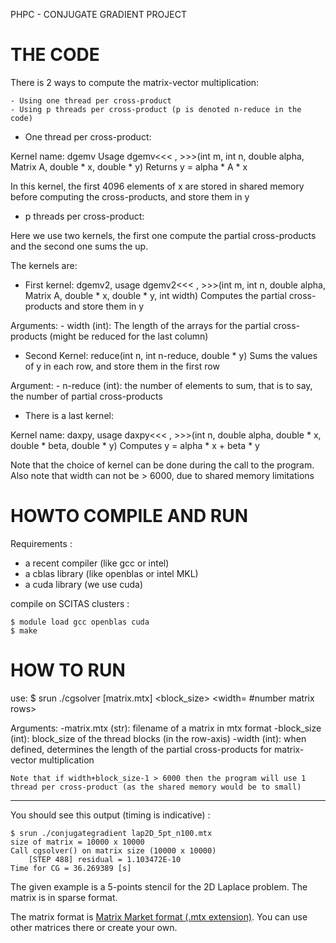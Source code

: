 PHPC - CONJUGATE GRADIENT PROJECT


THE CODE
========

There is 2 ways to compute the matrix-vector multiplication:
	
	- Using one thread per cross-product
	- Using p threads per cross-product (p is denoted n-reduce in the code)

- One thread per cross-product:

Kernel name: dgemv
Usage dgemv<<< , >>>(int m, int n, double alpha, Matrix A, double * x, double * y)
Returns y = alpha * A * x

In this kernel, the first 4096 elements of x are stored in shared memory before computing the cross-products,
and store them in y

- p threads per cross-product:

Here we use two kernels, the first one compute the partial cross-products and the second one sums the up.

The kernels are:
 
- First kernel: dgemv2, usage dgemv2<<< , >>>(int m, int n, double alpha, Matrix A, double * x, double * y, int width)
Computes the partial cross-products and store them in y

Arguments:
	- width    (int): The length of the arrays for the partial cross-products (might be reduced for the last column)

- Second Kernel: reduce(int n, int n-reduce, double * y)
Sums the values of y in each row, and store them in the first row

Argument:
	- n-reduce (int): the number of elements to sum, that is to say, the number of partial cross-products


- There is a last kernel:

Kernel name: daxpy, usage daxpy<<< , >>>(int n, double alpha, double * x, double * beta, double * y)
Computes y = alpha * x + beta * y


Note that the choice of kernel can be done during the call to the program.
Also note that width can not be > 6000, due to shared memory limitations


HOWTO COMPILE AND RUN
=====================

Requirements : 

- a recent compiler (like gcc or intel)
- a cblas library (like openblas or intel MKL)
- a cuda library (we use cuda)

compile on SCITAS clusters :

```
$ module load gcc openblas cuda
$ make
```

HOW TO RUN
==========

use:
	$ srun ./cgsolver [matrix.mtx] <block_size> <width= #number matrix rows>

Arguments:
	-matrix.mtx (str): filename of a matrix in mtx format
	-block_size (int): block_size of the thread blocks (in the row-axis)
	-width 	    (int): when defined, determines the length of the partial cross-products for matrix-vector multiplication
	
	Note that if width+block_size-1 > 6000 then the program will use 1 thread per cross-product (as the shared memory would be to small)



---------------------------------------------------



You should see this output (timing is indicative) :

```
$ srun ./conjugategradient lap2D_5pt_n100.mtx 
size of matrix = 10000 x 10000
Call cgsolver() on matrix size (10000 x 10000)
	[STEP 488] residual = 1.103472E-10
Time for CG = 36.269389 [s]
```

The given example is a 5-points stencil for the 2D Laplace problem. The matrix is in sparse format.

The matrix format is [Matrix Market format (.mtx extension)](https://sparse.tamu.edu/). You can use other matrices there or create your own. 

